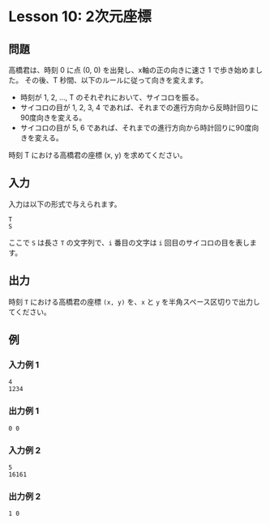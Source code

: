 
# Lesson 10: 2次元座標

## 問題

高橋君は、時刻 0 に点 (0, 0) を出発し、x軸の正の向きに速さ 1 で歩き始めました。
その後、T 秒間、以下のルールに従って向きを変えます。

- 時刻が 1, 2, ..., T のそれぞれにおいて、サイコロを振る。
- サイコロの目が 1, 2, 3, 4 であれば、それまでの進行方向から反時計回りに90度向きを変える。
- サイコロの目が 5, 6 であれば、それまでの進行方向から時計回りに90度向きを変える。

時刻 T における高橋君の座標 (x, y) を求めてください。

## 入力

入力は以下の形式で与えられます。

```
T
S
```

ここで `S` は長さ `T` の文字列で、`i` 番目の文字は `i` 回目のサイコロの目を表します。

## 出力

時刻 `T` における高橋君の座標 `(x, y)` を、`x` と `y` を半角スペース区切りで出力してください。

## 例

### 入力例 1

```
4
1234
```

### 出力例 1

```
0 0
```

### 入力例 2

```
5
16161
```

### 出力例 2

```
1 0
```
